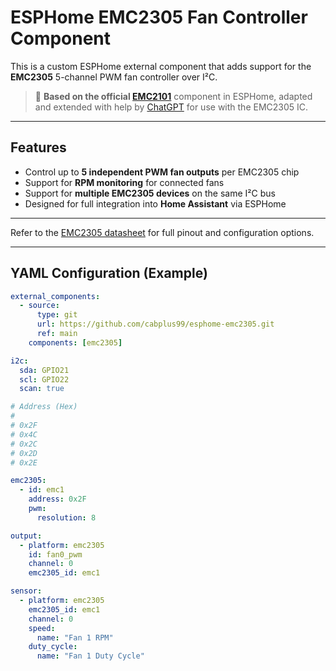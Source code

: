 # ESPHome EMC2305 Fan Controller Component

This is a custom ESPHome external component that adds support for the **EMC2305** 5-channel PWM fan controller over I²C.

> 🔧 **Based on the official [EMC2101](https://github.com/esphome/esphome/blob/dev/esphome/components/emc2101)** component in ESPHome, adapted and extended with help by [ChatGPT](https://openai.com/chatgpt) for use with the EMC2305 IC.

---

## Features

- Control up to **5 independent PWM fan outputs** per EMC2305 chip
- Support for **RPM monitoring** for connected fans
- Support for **multiple EMC2305 devices** on the same I²C bus
- Designed for full integration into **Home Assistant** via ESPHome

---

Refer to the [EMC2305 datasheet](https://www.microchip.com/en-us/product/EMC2305) for full pinout and configuration options.

---

## YAML Configuration (Example)

```yaml
external_components:
  - source:
      type: git
      url: https://github.com/cabplus99/esphome-emc2305.git
      ref: main
    components: [emc2305]

i2c:
  sda: GPIO21
  scl: GPIO22
  scan: true

# Address (Hex) 
#
# 0x2F     
# 0x4C   
# 0x2C    
# 0x2D   
# 0x2E

emc2305:
  - id: emc1
    address: 0x2F
    pwm:
      resolution: 8

output:
  - platform: emc2305
    id: fan0_pwm
    channel: 0
    emc2305_id: emc1

sensor:
  - platform: emc2305
    emc2305_id: emc1
    channel: 0
    speed:
      name: "Fan 1 RPM"
    duty_cycle:
      name: "Fan 1 Duty Cycle"

